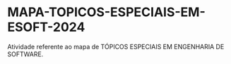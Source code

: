 # MAPA-TOPICOS-ESPECIAIS-EM-ESOFT-2024
Atividade referente ao mapa de TÓPICOS ESPECIAIS EM ENGENHARIA DE SOFTWARE.
